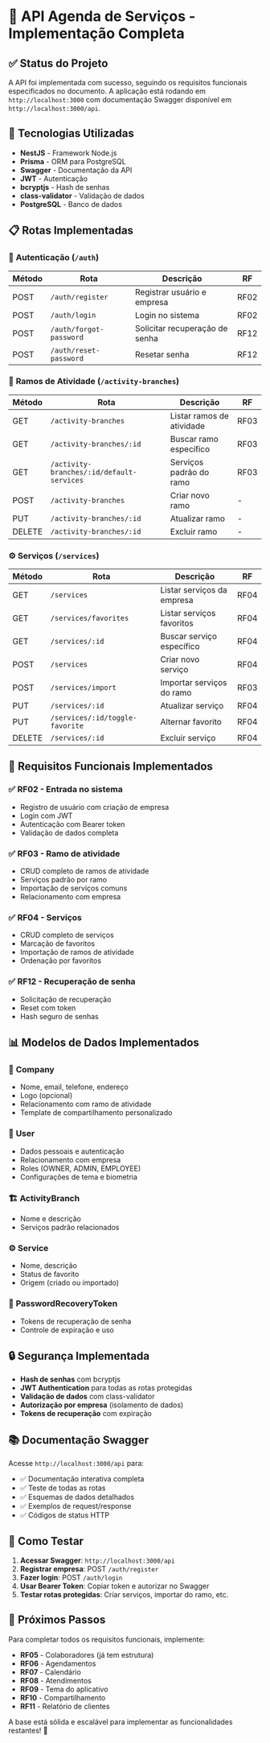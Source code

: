 # 🚀 API Agenda de Serviços - Implementação Completa

## ✅ Status do Projeto

A API foi implementada com sucesso, seguindo os requisitos funcionais especificados no documento. A aplicação está rodando em `http://localhost:3000` com documentação Swagger disponível em `http://localhost:3000/api`.

## 🔧 Tecnologias Utilizadas

- **NestJS** - Framework Node.js
- **Prisma** - ORM para PostgreSQL  
- **Swagger** - Documentação da API
- **JWT** - Autenticação
- **bcryptjs** - Hash de senhas
- **class-validator** - Validação de dados
- **PostgreSQL** - Banco de dados

## 📋 Rotas Implementadas

### 🔐 **Autenticação** (`/auth`)
| Método | Rota | Descrição | RF |
|--------|------|-----------|----| 
| POST | `/auth/register` | Registrar usuário e empresa | RF02 |
| POST | `/auth/login` | Login no sistema | RF02 |
| POST | `/auth/forgot-password` | Solicitar recuperação de senha | RF12 |
| POST | `/auth/reset-password` | Resetar senha | RF12 |

### 🏢 **Ramos de Atividade** (`/activity-branches`)
| Método | Rota | Descrição | RF |
|--------|------|-----------|----| 
| GET | `/activity-branches` | Listar ramos de atividade | RF03 |
| GET | `/activity-branches/:id` | Buscar ramo específico | RF03 |
| GET | `/activity-branches/:id/default-services` | Serviços padrão do ramo | RF03 |
| POST | `/activity-branches` | Criar novo ramo | - |
| PUT | `/activity-branches/:id` | Atualizar ramo | - |
| DELETE | `/activity-branches/:id` | Excluir ramo | - |

### ⚙️ **Serviços** (`/services`)
| Método | Rota | Descrição | RF |
|--------|------|-----------|----| 
| GET | `/services` | Listar serviços da empresa | RF04 |
| GET | `/services/favorites` | Listar serviços favoritos | RF04 |
| GET | `/services/:id` | Buscar serviço específico | RF04 |
| POST | `/services` | Criar novo serviço | RF04 |
| POST | `/services/import` | Importar serviços do ramo | RF03 |
| PUT | `/services/:id` | Atualizar serviço | RF04 |
| PUT | `/services/:id/toggle-favorite` | Alternar favorito | RF04 |
| DELETE | `/services/:id` | Excluir serviço | RF04 |

## 🎯 Requisitos Funcionais Implementados

### ✅ **RF02 - Entrada no sistema**
- Registro de usuário com criação de empresa
- Login com JWT
- Autenticação com Bearer token
- Validação de dados completa

### ✅ **RF03 - Ramo de atividade**
- CRUD completo de ramos de atividade
- Serviços padrão por ramo
- Importação de serviços comuns
- Relacionamento com empresa

### ✅ **RF04 - Serviços**
- CRUD completo de serviços
- Marcação de favoritos
- Importação de ramos de atividade
- Ordenação por favoritos

### ✅ **RF12 - Recuperação de senha**
- Solicitação de recuperação
- Reset com token
- Hash seguro de senhas

## 📊 Modelos de Dados Implementados

### 🏢 **Company**
- Nome, email, telefone, endereço
- Logo (opcional)
- Relacionamento com ramo de atividade
- Template de compartilhamento personalizado

### 👤 **User**
- Dados pessoais e autenticação
- Relacionamento com empresa
- Roles (OWNER, ADMIN, EMPLOYEE)
- Configurações de tema e biometria

### 🏗️ **ActivityBranch**
- Nome e descrição
- Serviços padrão relacionados

### ⚙️ **Service**
- Nome, descrição
- Status de favorito
- Origem (criado ou importado)

### 🔑 **PasswordRecoveryToken**
- Tokens de recuperação de senha
- Controle de expiração e uso

## 🔒 Segurança Implementada

- **Hash de senhas** com bcryptjs
- **JWT Authentication** para todas as rotas protegidas
- **Validação de dados** com class-validator
- **Autorização por empresa** (isolamento de dados)
- **Tokens de recuperação** com expiração

## 📚 Documentação Swagger

Acesse `http://localhost:3000/api` para:
- ✅ Documentação interativa completa
- ✅ Teste de todas as rotas
- ✅ Esquemas de dados detalhados
- ✅ Exemplos de request/response
- ✅ Códigos de status HTTP

## 🚦 Como Testar

1. **Acessar Swagger**: `http://localhost:3000/api`
2. **Registrar empresa**: POST `/auth/register`
3. **Fazer login**: POST `/auth/login`
4. **Usar Bearer Token**: Copiar token e autorizar no Swagger
5. **Testar rotas protegidas**: Criar serviços, importar do ramo, etc.

## 🎯 Próximos Passos

Para completar todos os requisitos funcionais, implemente:

- **RF05** - Colaboradores (já tem estrutura)
- **RF06** - Agendamentos 
- **RF07** - Calendário
- **RF08** - Atendimentos
- **RF09** - Tema do aplicativo
- **RF10** - Compartilhamento
- **RF11** - Relatório de clientes

A base está sólida e escalável para implementar as funcionalidades restantes! 🚀